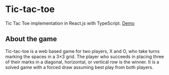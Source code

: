 # Tic-tac-toe

Tic Tac Toe implementation in React.js with TypeScript.
[Demo](https://kiarash8.github.io/tic-tac-toe/)

## About the game
Tic-tac-toe is a web based game for two players, X and O, who take turns marking the spaces in a 3×3 grid. The player who succeeds in placing three of their marks in a diagonal, horizontal, or vertical row is the winner. It is a solved game with a forced draw assuming best play from both players.